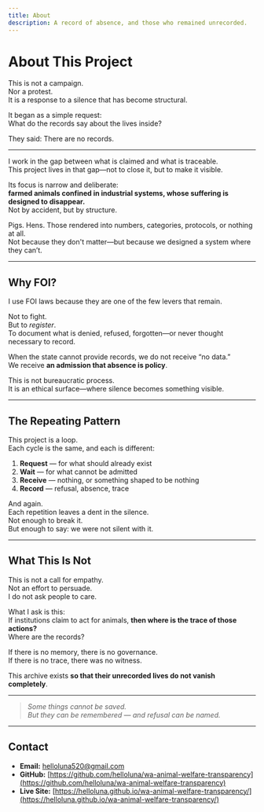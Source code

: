 ```yaml
---
title: About
description: A record of absence, and those who remained unrecorded.
---
```


# About This Project

This is not a campaign.  
Nor a protest.  
It is a response to a silence that has become structural.

It began as a simple request:  
What do the records say about the lives inside?

They said: There are no records.

---

I work in the gap between what is claimed and what is traceable.  
This project lives in that gap—not to close it, but to make it visible.

Its focus is narrow and deliberate:  
**farmed animals confined in industrial systems, whose suffering is designed to disappear.**  
Not by accident, but by structure.

Pigs. Hens. Those rendered into numbers, categories, protocols, or nothing at all.  
Not because they don't matter—but because we designed a system where they can’t.

---

## Why FOI?

I use FOI laws because they are one of the few levers that remain.

Not to fight.  
But to *register*.  
To document what is denied, refused, forgotten—or never thought necessary to record.

When the state cannot provide records, we do not receive “no data.”  
We receive **an admission that absence is policy**.

This is not bureaucratic process.  
It is an ethical surface—where silence becomes something visible.

---

## The Repeating Pattern

This project is a loop.  
Each cycle is the same, and each is different:

1. **Request** — for what should already exist  
2. **Wait** — for what cannot be admitted  
3. **Receive** — nothing, or something shaped to be nothing  
4. **Record** — refusal, absence, trace

And again.  
Each repetition leaves a dent in the silence.  
Not enough to break it.  
But enough to say: we were not silent with it.

---

## What This Is Not

This is not a call for empathy.  
Not an effort to persuade.  
I do not ask people to care.

What I ask is this:  
If institutions claim to act for animals, **then where is the trace of those actions?**  
Where are the records?

If there is no memory, there is no governance.  
If there is no trace, there was no witness.

This archive exists **so that their unrecorded lives do not vanish completely**.

---

> *Some things cannot be saved.*  
> *But they can be remembered — and refusal can be named.*

---

## Contact

- **Email:** helloluna520@gmail.com  
- **GitHub:** [https://github.com/helloluna/wa-animal-welfare-transparency](https://github.com/helloluna/wa-animal-welfare-transparency)  
- **Live Site:** [https://helloluna.github.io/wa-animal-welfare-transparency/](https://helloluna.github.io/wa-animal-welfare-transparency/)
